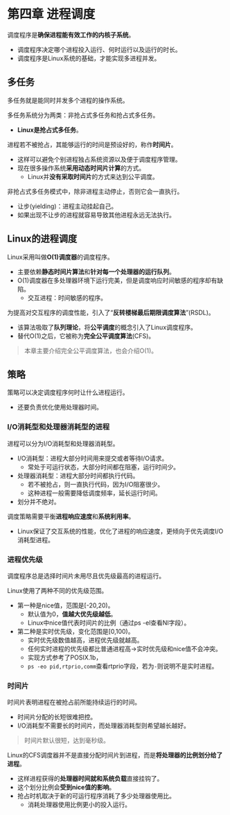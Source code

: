 # 第四章 进程调度

调度程序是**确保进程能有效工作的内核子系统**。
* 调度程序决定哪个进程投入运行、何时运行以及运行的时长。
* 调度程序是Linux系统的基础，才能实现多进程并发。

## 多任务

多任务就是能同时并发多个进程的操作系统。

多任务系统分为两类：非抢占式多任务和抢占式多任务。
* **Linux是抢占式多任务**。

进程若不被抢占，其能够运行的时间是预设好的，称作**时间片**。
* 这样可以避免个别进程独占系统资源以及便于调度程序管理。
* 现在很多操作系统**采用动态时间片计算**的方式。
  * Linux并**没有采取时间片**的方式来达到公平调度。

非抢占式多任务模式中，除非进程主动停止，否则它会一直执行。
* 让步(yielding)：进程主动挂起自己。
* 如果出现不让步的进程就容易导致其他进程永远无法执行。

## Linux的进程调度

Linux采用叫做**O(1)调度器**的调度程序。
* 主要依赖**静态时间片算法**和**针对每一个处理器的运行队列**。
* O(1)调度器在多处理器环境下运行完美，但是调度响应时间敏感的程序却有缺陷。
  * 交互进程：时间敏感的程序。

为提高对交互程序的调度性能，引入了“**反转楼梯最后期限调度算法**”(RSDL)。
* 该算法吸取了**队列理论**，将**公平调度**的概念引入了Linux调度程序。
* 替代O(1)之后，它被称为**完全公平调度算法**(CFS)。

> 本章主要介绍完全公平调度算法，也会介绍O(1)。

## 策略

策略可以决定调度程序何时让什么进程运行。
* 还要负责优化使用处理器时间。

### I/O消耗型和处理器消耗型的进程

进程可以分为I/O消耗型和处理器消耗型。
* I/O消耗型：进程大部分时间用来提交或者等待I/O请求。
  * 常处于可运行状态，大部分时间都在阻塞，运行时间少。
* 处理器消耗型：进程大部分时间都执行代码。
  * 若不被抢占，则一直执行代码，因为I/O阻塞很少。
  * 这种进程一般需要降低调度频率，延长运行时间。
* 划分并不绝对。

调度策略需要平衡**进程响应速度**和**系统利用率**。
* Linux保证了交互系统的性能，优化了进程的响应速度，更倾向于优先调度I/O消耗型进程。

### 进程优先级

调度程序总是选择时间片未用尽且优先级最高的进程运行。

Linux使用了两种不同的优先级范围。
* 第一种是nice值，范围是\[-20,20)。
  * 默认值为0，**值越大优先级越低**。
  * Linux中nice值代表时间片的比例（通过ps -el查看NI字段）。
* 第二种是实时优先级，变化范围是\[0,100)。
  * 实时优先级数值越高，进程优先级就越高。
  * 任何实时进程的优先级都比普通进程高->实时优先级和nice值不会冲突。
  * 实现方式参考了POSIX.1b，
  * `ps -eo pid,rtprio,comm`查看rtprio字段，若为`-`则说明不是实时进程。

### 时间片

时间片表明进程在被抢占前所能持续运行的时间。
* 时间片分配的长短很难把控。
* I/O消耗型不需要长的时间片，而处理器消耗型则希望越长越好。

> 时间片默认很短，达到毫秒级。

Linux的CFS调度器并不是直接分配时间片到进程，而是**将处理器的比例划分给了进程**。
* 这样进程获得的**处理器时间就和系统负载**直接挂钩了。
* 这个划分比例会**受到nice值的影响**。
* 抢占时机取决于新的可运行程序消耗了多少处理器使用比。
  * 消耗处理器使用比例更小的投入运行。

